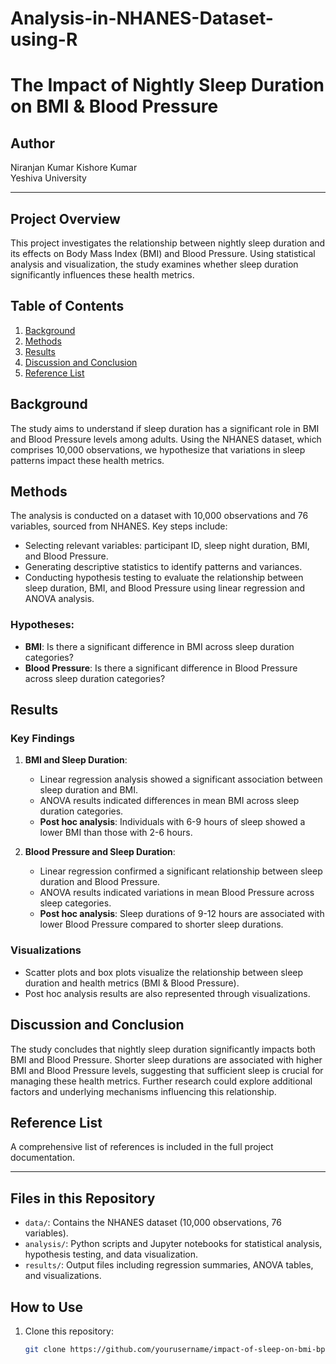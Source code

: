 # Analysis-in-NHANES-Dataset-using-R
# The Impact of Nightly Sleep Duration on BMI & Blood Pressure

## Author
Niranjan Kumar Kishore Kumar  
Yeshiva University

---

## Project Overview
This project investigates the relationship between nightly sleep duration and its effects on Body Mass Index (BMI) and Blood Pressure. Using statistical analysis and visualization, the study examines whether sleep duration significantly influences these health metrics.

## Table of Contents
1. [Background](#background)
2. [Methods](#methods)
3. [Results](#results)
4. [Discussion and Conclusion](#discussion-and-conclusion)
5. [Reference List](#reference-list)

## Background
The study aims to understand if sleep duration has a significant role in BMI and Blood Pressure levels among adults. Using the NHANES dataset, which comprises 10,000 observations, we hypothesize that variations in sleep patterns impact these health metrics.

## Methods
The analysis is conducted on a dataset with 10,000 observations and 76 variables, sourced from NHANES. Key steps include:
- Selecting relevant variables: participant ID, sleep night duration, BMI, and Blood Pressure.
- Generating descriptive statistics to identify patterns and variances.
- Conducting hypothesis testing to evaluate the relationship between sleep duration, BMI, and Blood Pressure using linear regression and ANOVA analysis.

### Hypotheses:
- **BMI**: Is there a significant difference in BMI across sleep duration categories?
- **Blood Pressure**: Is there a significant difference in Blood Pressure across sleep duration categories?

## Results
### Key Findings
1. **BMI and Sleep Duration**:
   - Linear regression analysis showed a significant association between sleep duration and BMI.
   - ANOVA results indicated differences in mean BMI across sleep duration categories.
   - **Post hoc analysis**: Individuals with 6-9 hours of sleep showed a lower BMI than those with 2-6 hours.

2. **Blood Pressure and Sleep Duration**:
   - Linear regression confirmed a significant relationship between sleep duration and Blood Pressure.
   - ANOVA results indicated variations in mean Blood Pressure across sleep categories.
   - **Post hoc analysis**: Sleep durations of 9-12 hours are associated with lower Blood Pressure compared to shorter sleep durations.

### Visualizations
- Scatter plots and box plots visualize the relationship between sleep duration and health metrics (BMI & Blood Pressure).
- Post hoc analysis results are also represented through visualizations.

## Discussion and Conclusion
The study concludes that nightly sleep duration significantly impacts both BMI and Blood Pressure. Shorter sleep durations are associated with higher BMI and Blood Pressure levels, suggesting that sufficient sleep is crucial for managing these health metrics. Further research could explore additional factors and underlying mechanisms influencing this relationship.

## Reference List
A comprehensive list of references is included in the full project documentation.

---

## Files in this Repository
- `data/`: Contains the NHANES dataset (10,000 observations, 76 variables).
- `analysis/`: Python scripts and Jupyter notebooks for statistical analysis, hypothesis testing, and data visualization.
- `results/`: Output files including regression summaries, ANOVA tables, and visualizations.

## How to Use
1. Clone this repository:
   ```bash
   git clone https://github.com/yourusername/impact-of-sleep-on-bmi-bp.git

